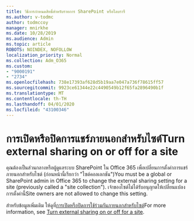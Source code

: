 ```yaml
---
title: วิธีการกําหนดสิทธิ์สําหรับรายการ SharePoint หรือไลบรารี
ms.author: v-todmc
author: todmccoy
manager: mnirkhe
ms.date: 10/28/2019
ms.audience: Admin
ms.topic: article
ROBOTS: NOINDEX, NOFOLLOW
localization_priority: Normal
ms.collection: Adm_O365
ms.custom:
- "9000191"
- "2734"
ms.openlocfilehash: 738e17393af628d5b19aa7e047a736f78615ff57
ms.sourcegitcommit: 9923ce61344e22c4490549b12f65fa2896490b1f
ms.translationtype: MT
ms.contentlocale: th-TH
ms.lasthandoff: 04/01/2020
ms.locfileid: "43100346"
---
```

# <a name="turn-external-sharing-on-or-off-for-a-site"></a><span data-ttu-id="f0c0e-102">การเปิดหรือปิดการแชร์ภายนอกสําหรับไซต์</span><span class="sxs-lookup"><span data-stu-id="f0c0e-102">Turn external sharing on or off for a site</span></span>

<span data-ttu-id="f0c0e-103">คุณต้องเป็นส่วนกลางหรือผู้ดูแลระบบ SharePoint ใน Office 365 เพื่อเปลี่ยนการตั้งค่าการแชร์ภายนอกสําหรับไซต์ (ก่อนหน้านี้เรียกว่า "ไซต์คอลเลกชัน")</span><span class="sxs-lookup"><span data-stu-id="f0c0e-103">You must be a global or SharePoint admin in Office 365 to change the external sharing setting for a site (previously called a "site collection").</span></span> <span data-ttu-id="f0c0e-104">เจ้าของไซต์ไม่ได้รับอนุญาตให้เปลี่ยนแปลงการตั้งค่านี้</span><span class="sxs-lookup"><span data-stu-id="f0c0e-104">Site owners are not allowed to change this setting.</span></span> 

<span data-ttu-id="f0c0e-105">สําหรับข้อมูลเพิ่มเติม ให้ดูที่[การเปิดหรือปิดการใช้ร่วมกันภายนอกสําหรับไซต์](https://docs.microsoft.com/sharepoint/change-external-sharing-site)</span><span class="sxs-lookup"><span data-stu-id="f0c0e-105">For more information, see [Turn external sharing on or off for a site](https://docs.microsoft.com/sharepoint/change-external-sharing-site).</span></span>
